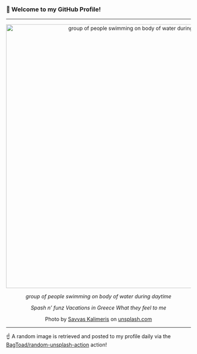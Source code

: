 ### 👋 Welcome to my GitHub Profile!

----

<div align="center">
  <img width="720" src="https://images.unsplash.com/photo-1517176191003-46c068487dd4?crop=entropy&cs=tinysrgb&fit=max&fm=jpg&ixid=M3w1NTI0OTR8MHwxfHJhbmRvbXx8fHx8fHx8fDE3MzI3NzQ0MjF8&ixlib=rb-4.0.3&q=80&w=1080" alt="group of people swimming on body of water during daytime">
  
  <em>group of people swimming on body of water during daytime</em>
  
  <em>Spash n’ funz
Vacations in Greece
What they feel to me</em>
  
  Photo by [Savvas Kalimeris](null) on [unsplash.com](https://unsplash.com/)
</div>

----

☝️ A random image is retrieved and posted to my profile daily via the [BagToad/random-unsplash-action](https://github.com/BagToad/random-unsplash-action) action!
